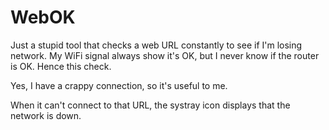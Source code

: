 # WebOK

Just a stupid tool that checks a web URL constantly to see if I'm losing network.
My WiFi signal always show it's OK, but I never know if the router is OK. Hence this check.

Yes, I have a crappy connection, so it's useful to me.

When it can't connect to that URL, the systray icon displays that the network is down.
